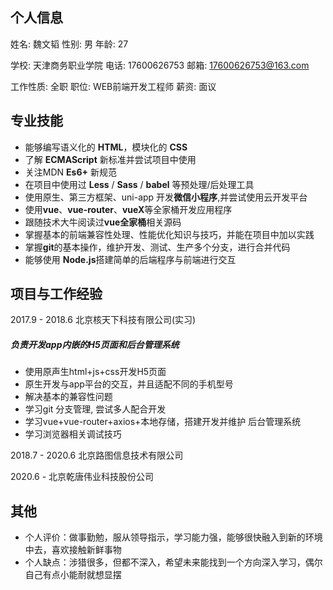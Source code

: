 ## 个⼈信息

姓名: 魏文韬											性别: 男										 年龄: 27

学校: 天津商务职业学院						 电话: 17600626753					 邮箱: 17600626753@163.com

工作性质: 全职										职位: WEB前端开发工程师		   薪资: 面议

## 专业技能

- 能够编写语义化的 **HTML**，模块化的 **CSS**
- 了解 **ECMAScript** 新标准并尝试项目中使用
- 关注MDN **Es6+** 新规范
- 在项目中使用过 **Less** / **Sass** / **babel** 等预处理/后处理工具
- 使用原生、第三方框架、uni-app 开发**微信小程序**,并尝试使用云开发平台
- 使用**vue**、**vue-router**、**vueX**等全家桶开发应用程序
- 跟随技术大牛阅读过**vue全家桶**相关源码
- 掌握基本的前端兼容性处理、性能优化知识与技巧，并能在项目中加以实践
- 掌握**git**的基本操作，维护开发、测试、生产多个分支，进行合并代码
- 能够使用 **Node.js**搭建简单的后端程序与前端进行交互

## 项⽬与工作经验

2017.9 - 2018.6											  北京核天下科技有限公司(实习)

##### 负责开发app内嵌的H5页面和后台管理系统

- 使用原声生html+js+css开发H5页面
- 原生开发与app平台的交互，并且适配不同的手机型号
- 解决基本的兼容性问题
- 学习git 分支管理, 尝试多人配合开发
- 学习vue+vue-router+axios+本地存储，搭建开发并维护 后台管理系统
- 学习浏览器相关调试技巧

2018.7 - 2020.6											  北京路图信息技术有限公司



2020.6 -															北京乾唐伟业科技股份公司

## 其他

- 个人评价：做事勤勉，服从领导指示，学习能力强，能够很快融入到新的环境中去，喜欢接触新鲜事物
- 个人缺点：涉猎很多，但都不深入，希望未来能找到一个方向深入学习，偶尔自己有点小能耐就想显摆

